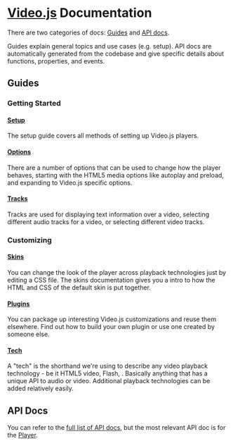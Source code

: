 # [Video.js][vjs] Documentation

There are two categories of docs: [Guides][guides] and [API docs][api].

Guides explain general topics and use cases (e.g. setup). API docs are automatically generated from the codebase and give specific details about functions, properties, and events.

## Guides

### Getting Started

#### [Setup][guides-setup]

The setup guide covers all methods of setting up Video.js players.

#### [Options][guides-options]

There are a number of options that can be used to change how the player behaves, starting with the HTML5 media options like autoplay and preload, and expanding to Video.js specific options.

#### [Tracks][guides-tracks]

Tracks are used for displaying text information over a video, selecting different audio tracks for a video, or selecting different video tracks.

### Customizing

#### [Skins][guides-skins]

You can change the look of the player across playback technologies just by editing a CSS file. The skins documentation gives you a intro to how the HTML and CSS of the default skin is put together.

#### [Plugins][guides-plugins]

You can package up interesting Video.js customizations and reuse them elsewhere. Find out how to build your own plugin or use one created by someone else.

#### [Tech][guides-tech]

A "tech" is the shorthand we're using to describe any video playback technology - be it HTML5 video, Flash, . Basically anything that has a unique API to audio or video. Additional playback technologies can be added relatively easily.

## API Docs

You can refer to the [full list of API docs][api], but the most relevant API doc is for the [Player][api-player].


[api]: http://docs.videojs.com/docs/api/index.html
[api-player]: http://docs.videojs.com/docs/api/player.html
[guides]: ./guides/
[guides-api]: ./guides/api.md
[guides-audio]: ./guides/audio.md
[guides-components]: ./guides/components.md
[guides-glossary]: ./guides/glossary.md
[guides-languages]: ./guides/languages.md
[guides-options]: ./guides/options.md
[guides-plugins]: ./guides/plugins.md
[guides-removing]: ./guides/removing.md
[guides-setup]: ./guides/setup.md
[guides-skins]: ./guides/skins.md
[guides-tech]: ./guides/tech.md
[guides-text-tracks]: ./guides/text-tracks.md
[guides-tracks]: ./guides/tracks.md
[guides-video-tracks]: ./guides/video-tracks.md
[vjs]: http://videojs.com
